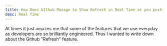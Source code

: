 ```yaml
---
title: How Does GIthub Manage to Show Refresh in Real Time as you push from git console
desc: Real Time 
---
```


At times it just amazes me that some of the features that we use everyday as developers are so brilliantly engineered.
Thus I wanted to write down about the Github "Refresh" feature.

  